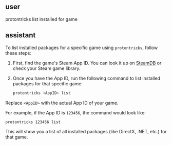 ## user
protontricks list installed for game
## assistant

To list installed packages for a specific game using `protontricks`, follow these steps:

1. First, find the game's Steam App ID. You can look it up on [SteamDB](https://steamdb.info/) or check your Steam game library. 

2. Once you have the App ID, run the following command to list installed packages for that specific game:

   ```bash
   protontricks <AppID> list
   ```

Replace `<AppID>` with the actual App ID of your game.

For example, if the App ID is `123456`, the command would look like:

   ```bash
   protontricks 123456 list
   ```

This will show you a list of all installed packages (like DirectX, .NET, etc.) for that game.